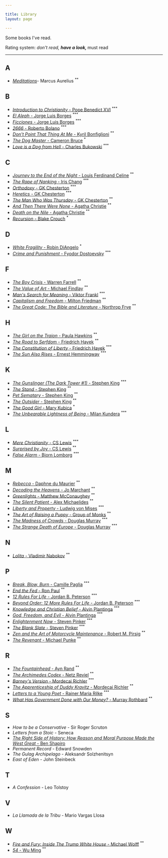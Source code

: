 ```yaml
---

title: Library
layout: page

---
```


Some books I've read. 

Rating system: <sup>*</sup> don't read, <sup>**</sup> have a look, <sup>***</sup> must read

---

## A

* [_Meditations_](https://www.goodreads.com/book/show/61348881-meditations)- Marcus Aurelius <sup>**</sup>

## B

* [_Introduction to Christianity_ - Pope Benedict XVI](https://www.goodreads.com/book/show/638182.Introduction_to_Christianity) <sup>***</sup>
* [_El Aleph_ - Jorge Luis Borges](https://www.goodreads.com/book/show/21795321-el-aleph?from_search=true&from_srp=true&qid=ZtWFpU2Qdi&rank=1) <sup>***</sup>
* [_Ficciones_ - Jorge Luis Borges](https://www.goodreads.com/book/show/426504.Ficciones) <sup>***</sup>
* [_2666_ - Roberto Bolano](https://www.goodreads.com/book/show/63032.2666?from_search=true&from_srp=true&qid=L9YcrUH4vI&rank=1) <sup>***</sup>
* [_Don't Point That Thing At Me_ - Kyril Bonfiglioni](https://www.goodreads.com/book/show/22598061-don-t-point-that-thing-at-me) <sup>**</sup>
* [_The Dog Master_ - Cameron Bruce](https://www.goodreads.com/book/show/22238176-the-dog-master) <sup>*</sup>
* [_Love is a Dog from Hell_ - Charles Bukowski](https://www.goodreads.com/book/show/6563890-love-is-a-dog-from-hell) <sup>***</sup>

## C

* [_Journey to the End of the Night_ - Louis Ferdinand Celine](https://www.goodreads.com/book/show/677992.Journey_to_the_End_of_the_Night) <sup>**</sup>
* [_The Rape of Nanking_ - Iris Chang](https://www.goodreads.com/book/show/95784.The_Rape_of_Nanking) <sup>***</sup>
* [_Orthodoxy_ - GK Chesterton](https://www.goodreads.com/book/show/87665.Orthodoxy) <sup>***</sup>
* [_Heretics_ - GK Chesterton](https://www.goodreads.com/book/show/612143.Heretics) <sup>***</sup>
* [_The Man Who Was Thursday_ - GK Chesterton](https://www.goodreads.com/book/show/184419.The_Man_Who_Was_Thursday) <sup>**</sup>
* [_And Then There Were None_ - Agatha Christie](https://www.goodreads.com/book/show/46265792-and-then-there-were-none) <sup>**</sup>
* [_Death on the Nile_ - Agatha Christie](https://www.goodreads.com/book/show/131359.Death_on_the_Nile) <sup>**</sup>
* [_Recursion_ - Blake Crouch](https://www.goodreads.com/book/show/42046112-recursion) <sup>*</sup>

## D

* [_White Fragility_ - Robin DiAngelo](https://www.goodreads.com/book/show/43708708-white-fragility) <sup>*</sup>
* [_Crime and Punishment_ - Fyodor Dostoevsky](https://www.goodreads.com/book/show/20351058-crime-and-punishment) <sup>***</sup>

## F

* [_The Boy Crisis_ - Warren Farrell](https://www.goodreads.com/book/show/37854870-the-boy-crisis) <sup>**</sup>
* [_The Value of Art_ - Michael Findlay](https://www.goodreads.com/book/show/13641387-the-value-of-art) <sup>**</sup>
* [_Man's Search for Meaning_ - Viktor Frankl](https://www.goodreads.com/book/show/17204679-man-s-search-for-meaning) <sup>***</sup>
* [_Capitalism and Freedom_ - Milton Friedman](https://www.goodreads.com/book/show/51877.Capitalism_and_Freedom) <sup>**</sup>
* [_The Great Code: The Bible and Literature_ - Northrop Frye](https://www.goodreads.com/book/show/318117.The_Great_Code) <sup>**</sup>

## H

* [_The Girl on the Traion_ - Paula Hawkins](https://www.goodreads.com/book/show/22557272-the-girl-on-the-train) <sup>**</sup>
* [_The Road to Serfdom_ - Friedrich Hayek](https://www.goodreads.com/book/show/299215.The_Road_to_Serfdom) <sup>**</sup>
* [_The Constitution of Liberty_ - Friedrich Hayek](https://www.goodreads.com/book/show/1044658.The_Constitution_of_Liberty) <sup>***</sup>
* [_The Sun Also Rises_ - Ernest Hemmingway](https://www.goodreads.com/book/show/3876.The_Sun_Also_Rises) <sup>***</sup>


## K

* [_The Gunslinger (The Dark Tower #1)_ - Stephen King](https://www.goodreads.com/book/show/43615.The_Gunslinger) <sup>***</sup>
* [_The Stand_ - Stephen King](https://www.goodreads.com/book/show/87591651-the-stand) <sup>**</sup>
* [_Pet Sematary_ - Stephen King](https://www.goodreads.com/book/show/33124137-pet-sematary) <sup>**</sup>
* [_The Outsider_ - Stephen King](https://www.goodreads.com/book/show/36124936-the-outsider) <sup>**</sup>
* [_The Good Girl_ - Mary Kubica](https://www.goodreads.com/book/show/18812405-the-good-girl) <sup>*</sup>
* [_The Unbearable Lightness of Being_ - Milan Kundera](https://www.goodreads.com/book/show/96573.The_Unbearable_Lightness_of_Being) <sup>***</sup>

## L


* [_Mere Christianity_ - CS Lewis](https://www.goodreads.com/book/show/40792344-mere-christianity) <sup>***</sup>
* [_Surprised by Joy_ - CS Lewis](https://www.goodreads.com/book/show/121732.Surprised_by_Joy) <sup>**</sup>
* [_False Alarm_ - Bjorn Lomborg](https://www.goodreads.com/book/show/49089453-false-alarm) <sup>***</sup>

## M

* [_Rebecca_ - Daphne du Maurier](https://www.goodreads.com/book/show/17899948-rebecca) <sup>**</sup>
* [_Decoding the Heavens_ - Jo Marchant](https://www.goodreads.com/book/show/5456216-decoding-the-heavens) <sup>**</sup>
* [_Greenlights_ - Matthew McConaughey](https://www.goodreads.com/book/show/52838315-greenlights) <sup>**</sup>
* [_The Silent Patient_ - Alex Michaelides](https://www.goodreads.com/book/show/40097951-the-silent-patient) <sup>**</sup>
* [_Liberty and Property_ - Ludwig von Mises](https://www.goodreads.com/book/show/6727005-liberty-and-property) <sup>***</sup>
* [_The Art of Raising a Puppy_ - Group of Monks](https://www.goodreads.com/book/show/57258037-the-art-of-raising-a-puppy) <sup>**</sup>
* [_The Madness of Crowds_ - Douglas Murray](https://www.goodreads.com/book/show/44667183-the-madness-of-crowds) <sup>***</sup>
* [_The Strange Death of Europe_ - Douglas Murray](https://www.goodreads.com/book/show/33584231-the-strange-death-of-europe) <sup>***</sup>

## N

* [_Lolita_ - Vladimir Nabokov](https://www.goodreads.com/book/show/7604.Lolita) <sup>**</sup>

## P

* [_Break, Blow, Burn_ - Camille Paglia](https://www.goodreads.com/book/show/48258.Break_Blow_Burn) <sup>***</sup>
* [_End the Fed_ - Ron Paul](https://www.goodreads.com/book/show/6388946-end-the-fed) <sup>**</sup>
* [_12 Rules For Life_ - Jordan B. Peterson](https://www.goodreads.com/book/show/30257963-12-rules-for-life) <sup>***</sup>
* [_Beyond Order: 12 More Rules For Life_ - Jordan B. Peterson](https://www.goodreads.com/book/show/56019043-beyond-order) <sup>***</sup>
* [_Knowledge and Christian Belief_ - Alvin Plantinga](https://www.goodreads.com/book/show/22962483-knowledge-and-christian-belief) <sup>***</sup>
* [_God, Freedom, and Evil_ - Alvin Plantinga](https://www.goodreads.com/book/show/496895.God_Freedom_and_Evil) <sup>***</sup>
* [_Enlightenment Now_ - Steven Pinker](https://www.goodreads.com/book/show/35696171-enlightenment-now) <sup>***</sup>
* [_The Blank Slate_ - Steven Pinker](https://www.goodreads.com/book/show/48618164-the-blank-slate) <sup>***</sup>
* [_Zen and the Art of Motorcycle Maintenance_ - Robert M. Pirsig](https://www.goodreads.com/book/show/629.Zen_and_the_Art_of_Motorcycle_Maintenance) <sup>**</sup>
* [_The Revenant_ - Michael Punke](https://www.goodreads.com/book/show/22836957-the-revenant) <sup>**</sup>

## R

* [_The Fountainhead_ - Ayn Rand](https://www.goodreads.com/book/show/2122.The_Fountainhead) <sup>**</sup>
* [_The Archimedes Codex_ - Netz Reviel](https://www.goodreads.com/book/show/28927936-the-archimedes-codex) <sup>**</sup>
* [_Barney's Version_ - Mordecai Richler](https://www.goodreads.com/book/show/196564.Barney_s_Version) <sup>***</sup>
* [_The Apprenticeship of Duddy Kravitz_ - Mordecai Richler](https://www.goodreads.com/book/show/203073.The_Apprenticeship_of_Duddy_Kravitz) <sup>**</sup>
* [_Letters to a Young Poet_ - Rainer Maria Rilke](https://www.goodreads.com/book/show/46199.Letters_to_a_Young_Poet) <sup>***</sup>
* [_What Has Government Done with Our Money?_ - Murray Rothbard](https://www.goodreads.com/book/show/81977.What_Has_Government_Done_to_Our_Money_and_The_Case_for_a_100_Percent_Gold_Dollar) <sup>**</sup>

## S

* _How to be a Conservative_ - Sir Roger Scruton
* _Letters from a Stoic_ - Seneca
* [_The Right Side of History: How Reason and Moral Purpose Made the West Great_ - Ben Shapiro](https://www.goodreads.com/book/show/42649659-the-right-side-of-history)
* _Permanent Record_ - Edward Snowden
* _The Gulag Archipelago_ - Aleksandr Solzhenitsyn
* _East of Eden_ - John Steinbeck

## T

* _A Confession_ - Leo Tolstoy

## V

* _La Llamada de la Tribu_ - Mario Vargas Llosa

## W

* [_Fire and Fury: Inside The Trump White House_ - Michael Wolff](https://www.goodreads.com/book/show/36595101-fire-and-fury) <sup>**</sup>
* [_54_ - Wu Ming](https://www.goodreads.com/book/show/333785.54) <sup>**</sup>

